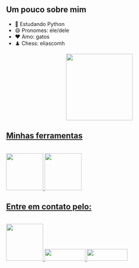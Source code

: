 ## Um pouco sobre mim
  
- 🌱 Estudando Python
- 😄 Pronomes: ele/dele
- ❤️ Amo: gatos
- ♟️ Chess: eliascomh

<div align="center">
  <a href="https://github.com/eliascomh">
  <img height="180em" src="https://github-readme-stats.vercel.app/api?username=eliascomh&show_icons=true&theme=gruvbox&include_all_commits=true&count_private=true"/>
</div> 
 
  ## Minhas ferramentas
  
  </div>
<div style="display: inline_block"><br>
 <img aling=center width="100" src=https://img.shields.io/badge/Python-3776AB?style=for-the-badge&logo=python&logoColor=white />
 <img aling=center width="100" src=https://img.shields.io/badge/Ubuntu-E95420?style=for-the-badge&logo=ubuntu&logoColor=white />
</div>

 ## Entre em contato pelo:
 
 <div style="display: inline_block"><br>
 <img aling=center width="100" src=https://img.shields.io/badge/Gmail-D14836?style=for-the-badge&logo=gmail&logoColor=white />
 <img aling=center height="32em" width="110" src=https://img.shields.io/badge/Twitter-1DA1F2?style=for-the-badge&logo=twitter&logoColor=white />
 <img aling=center height="32em" width="110" src=https://img.shields.io/badge/Instagram-E4405F?style=for-the-badge&logo=instagram&logoColor=white />

</div>
